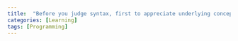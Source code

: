 ```yaml
---
title:  "Before you judge syntax, first to appreciate underlying concepts"
categories: [Learning]
tags: [Programming]
---
```

